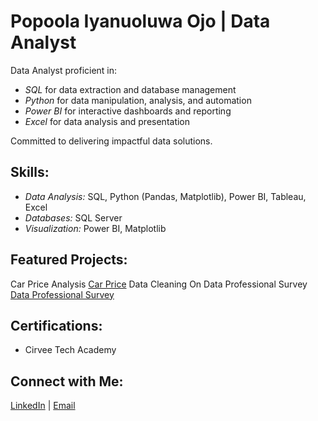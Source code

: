 # Popoola Iyanuoluwa Ojo | Data Analyst

Data Analyst proficient in:

- *SQL* for data extraction and database management  
- *Python* for data manipulation, analysis, and automation  
- *Power BI* for interactive dashboards and reporting  
- *Excel* for data analysis and presentation  

Committed to delivering impactful data solutions.

##  Skills:

- *Data Analysis:* SQL, Python (Pandas, Matplotlib), Power BI, Tableau, Excel  
- *Databases:* SQL Server  
- *Visualization:* Power BI, Matplotlib  

##  Featured Projects:
Car Price Analysis [Car Price](https://github.com/Augustine1808/Car-Price-Analysis)
Data Cleaning On Data Professional Survey [Data Professional Survey]()

##  Certifications:

- Cirvee Tech Academy  

##  Connect with Me:

[LinkedIn](https://www.linkedin.com/in/popoola-iyanuoluwa-817901336/) | [Email](Olaniyipopoola18@gmail.com)
